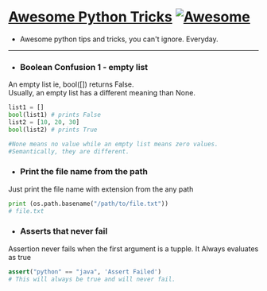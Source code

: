 # [Awesome Python Tricks](https://akashp1712.github.io/python-tricks/) [![Awesome](https://cdn.rawgit.com/sindresorhus/awesome/d7305f38d29fed78fa85652e3a63e154dd8e8829/media/badge.svg)](https://github.com/sindresorhus/awesome)
* Awesome python tips and tricks, you can't ignore. Everyday.

----

- ### Boolean Confusion 1 - empty list
An empty list ie, bool([]) returns False.<br/>Usually, an empty list has a different meaning than None.
```python
list1 = []
bool(list1) # prints False
list2 = [10, 20, 30]
bool(list2) # prints True

#None means no value while an empty list means zero values.
#Semantically, they are different.
```
- ### Print the file name from the path
Just print the file name with extension from the any path
```python
print (os.path.basename("/path/to/file.txt"))
# file.txt
```
- ### Asserts that never fail
Assertion never fails when the first argument is a tupple. It Always evaluates as true
```python
assert("python" == "java", 'Assert Failed')
# This will always be true and will never fail.
```
